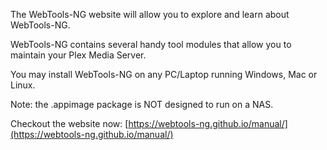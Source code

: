 The WebTools-NG website will allow you to explore and learn about WebTools-NG.

WebTools-NG contains several handy tool modules that allow you to maintain your Plex Media Server.

You may install WebTools-NG on any PC/Laptop running Windows, Mac or Linux.

Note: the .appimage package is NOT designed to run on a NAS.

Checkout the website now: [https://webtools-ng.github.io/manual/](https://webtools-ng.github.io/manual/)
